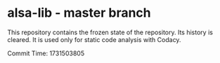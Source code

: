 # alsa-lib - master branch

This repository contains the frozen state of the repository.
Its history is cleared. It is used only for static code
analysis with Codacy.

Commit Time: 1731503805